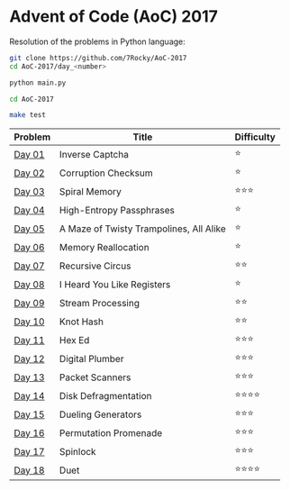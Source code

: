 # Advent of Code (AoC) 2017

Resolution of the problems in Python language:

```bash
git clone https://github.com/7Rocky/AoC-2017
cd AoC-2017/day_<number>

python main.py
```

```bash
cd AoC-2017

make test
```

| Problem          | Title                                   | Difficulty                     |
| ---------------- | --------------------------------------- | ------------------------------ |
| [Day 01](day_01) | Inverse Captcha                         | :star:                         |
| [Day 02](day_02) | Corruption Checksum                     | :star:                         |
| [Day 03](day_03) | Spiral Memory                           | :star::star::star:             |
| [Day 04](day_04) | High-Entropy Passphrases                | :star:                         |
| [Day 05](day_05) | A Maze of Twisty Trampolines, All Alike | :star:                         |
| [Day 06](day_06) | Memory Reallocation                     | :star:                         |
| [Day 07](day_07) | Recursive Circus                        | :star::star:                   |
| [Day 08](day_08) | I Heard You Like Registers              | :star:                         |
| [Day 09](day_09) | Stream Processing                       | :star::star:                   |
| [Day 10](day_10) | Knot Hash                               | :star::star:                   |
| [Day 11](day_11) | Hex Ed                                  | :star::star::star:             |
| [Day 12](day_12) | Digital Plumber                         | :star::star::star:             |
| [Day 13](day_13) | Packet Scanners                         | :star::star::star:             |
| [Day 14](day_14) | Disk Defragmentation                    | :star::star::star::star:       |
| [Day 15](day_15) | Dueling Generators                      | :star::star::star:             |
| [Day 16](day_16) | Permutation Promenade                   | :star::star::star:             |
| [Day 17](day_17) | Spinlock                                | :star::star::star:             |
| [Day 18](day_18) | Duet                                    | :star::star::star::star:       |

